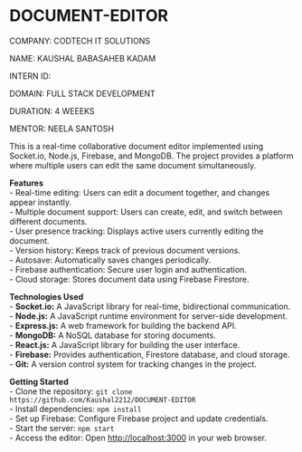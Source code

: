 # DOCUMENT-EDITOR

COMPANY: CODTECH IT SOLUTIONS

NAME: KAUSHAL BABASAHEB KADAM

INTERN ID: 

DOMAIN: FULL STACK DEVELOPMENT

DURATION: 4 WEEEKS

MENTOR: NEELA SANTOSH

<p>This is a real-time collaborative document editor implemented using Socket.io, Node.js, Firebase, and MongoDB. The project provides a platform where multiple users can edit the same document simultaneously.</p>

<p>
  <b align="center">Features</b><br>
  - Real-time editing: Users can edit a document together, and changes appear instantly.<br>
  - Multiple document support: Users can create, edit, and switch between different documents.<br>
  - User presence tracking: Displays active users currently editing the document.<br>
  - Version history: Keeps track of previous document versions.<br>
  - Autosave: Automatically saves changes periodically.<br>
  - Firebase authentication: Secure user login and authentication.<br>
  - Cloud storage: Stores document data using Firebase Firestore.<br>
</p>

<p>
  <b align="center">Technologies Used</b><br>
  - <b>Socket.io:</b> A JavaScript library for real-time, bidirectional communication.<br>
  - <b>Node.js:</b> A JavaScript runtime environment for server-side development.<br>
  - <b>Express.js:</b> A web framework for building the backend API.<br>
  - <b>MongoDB:</b> A NoSQL database for storing documents.<br>
  - <b>React.js:</b> A JavaScript library for building the user interface.<br>
  - <b>Firebase:</b> Provides authentication, Firestore database, and cloud storage.<br>
  - <b>Git:</b> A version control system for tracking changes in the project.<br>
</p>

<p>
  <b align="center">Getting Started</b><br>
  - Clone the repository: <code>git clone https://github.com/Kaushal2212/DOCUMENT-EDITOR</code><br>
  - Install dependencies: <code>npm install</code><br>
  - Set up Firebase: Configure Firebase project and update credentials.<br>
  - Start the server: <code>npm start</code><br>
  - Access the editor: Open <a href="http://localhost:3000">http://localhost:3000</a> in your web browser.<br>
</p>

